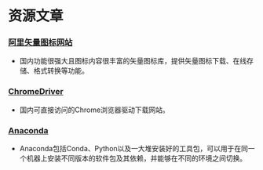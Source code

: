 # 资源文章

### [阿里矢量图标网站](https://www.iconfont.cn/home/index)

- 国内功能很强大且图标内容很丰富的矢量图标库，提供矢量图标下载、在线存储、格式转换等功能。

### [ChromeDriver](https://registry.npmmirror.com/binary.html?path=chromedriver/)
- 国内可直接访问的Chrome浏览器驱动下载网站。

### [Anaconda](https://repo.anaconda.com/archive/)
- Anaconda包括Conda、Python以及一大堆安装好的工具包，可以用于在同一个机器上安装不同版本的软件包及其依赖，并能够在不同的环境之间切换。
